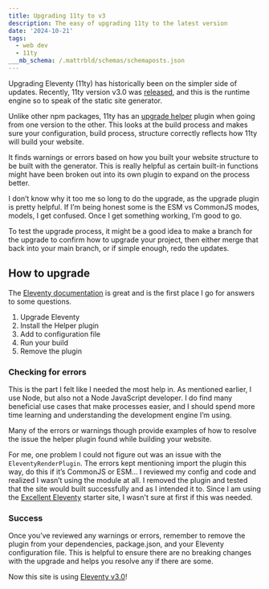 ```yaml
---
title: Upgrading 11ty to v3
description: The easy of upgrading 11ty to the latest version
date: '2024-10-21'
tags:
  - web dev
  - 11ty
___mb_schema: /.mattrbld/schemas/schemaposts.json
---
```


Upgrading Eleventy (11ty) has historically been on the simpler side of updates. Recently, 11ty version v3.0 was [released](https://www.11ty.dev/blog/eleventy-v3/), and this is the runtime engine so to speak of the static site generator.

Unlike other npm packages, 11ty has an [upgrade helper](https://www.11ty.dev/docs/plugins/upgrade-help/) plugin when going from one version to the other. This looks at the build process and makes sure your configuration, build process, structure correctly reflects how 11ty will build your website.

It finds warnings or errors based on how you built your website structure to be built with the generator. This is really helpful as certain built-in functions might have been broken out into its own plugin to expand on the process better.

I don’t know why it too me so long to do the upgrade, as the upgrade plugin is pretty helpful. If I’m being honest some is the ESM vs CommonJS modes, models, I get confused. Once I get something working, I’m good to go.

To test the upgrade process, it might be a good idea to make a branch for the upgrade to confirm how to upgrade your project, then either merge that back into your main branch, or if simple enough, redo the updates.

## How to upgrade

The [Eleventy documentation](https://www.11ty.dev/docs/plugins/upgrade-help/) is great and is the first place I go for answers to some questions.

1. Upgrade Eleventy
2. Install the Helper plugin
3. Add to configuration file
4. Run your build
5. Remove the plugin

### Checking for errors

This is the part I felt like I needed the most help in. As mentioned earlier, I use Node, but also not a Node JavaScript developer. I do find many beneficial use cases that make processes easier, and I should spend more time learning and understanding the development engine I’m using.

Many of the errors or warnings though provide examples of how to resolve the issue the helper plugin found while building your website.

For me, one problem I could not figure out was an issue with the `EleventyRenderPlugin`. The errors kept mentioning import the plugin this way, do this if it’s CommonJS or ESM… I reviewed my config and code and realized I wasn’t using the module at all. I removed the plugin and tested that the site would built successfully and as I intended it to. Since I am using the [Excellent Eleventy](/blog/website-update/) starter site, I wasn't sure at first if this was needed.

### Success

Once you’ve reviewed any warnings or errors, remember to remove the plugin from your dependencies, package.json, and your Eleventy configuration file. This is helpful to ensure there are no breaking changes with the upgrade and helps you resolve any if there are some.

Now this site is using [Eleventy v3.0](https://www.npmjs.com/package/@11ty/eleventy?activeTab=versions)!
